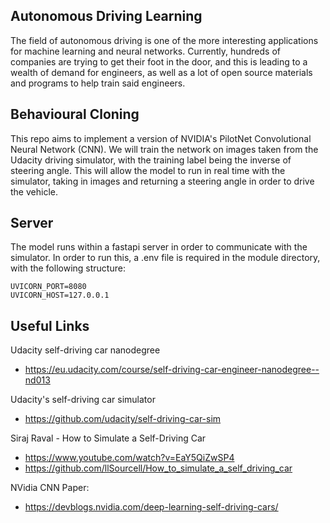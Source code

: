 ## Autonomous Driving Learning
The field of autonomous driving is one of the more interesting applications for
machine learning and neural networks. Currently, hundreds of companies are trying
to get their foot in the door, and this is leading to a wealth of demand for
engineers, as well as a lot of open source materials and programs to help train
said engineers. 

## Behavioural Cloning
This repo aims to implement a version of NVIDIA's PilotNet Convolutional Neural
Network (CNN). We will train the network on images taken from the Udacity driving
simulator, with the training label being the inverse of steering angle. This will
allow the model to run in real time with the simulator, taking in images and 
returning a steering angle in order to drive the vehicle.

## Server
The model runs within a fastapi server in order to communicate with the simulator.
In order to run this, a .env file is required in the module directory, with the
following structure:

```
UVICORN_PORT=8080
UVICORN_HOST=127.0.0.1
```

## Useful Links
Udacity self-driving car nanodegree 
- https://eu.udacity.com/course/self-driving-car-engineer-nanodegree--nd013

Udacity's self-driving car simulator
- https://github.com/udacity/self-driving-car-sim

Siraj Raval - How to Simulate a Self-Driving Car
- https://www.youtube.com/watch?v=EaY5QiZwSP4
- https://github.com/llSourcell/How_to_simulate_a_self_driving_car

NVidia CNN Paper:
- https://devblogs.nvidia.com/deep-learning-self-driving-cars/
